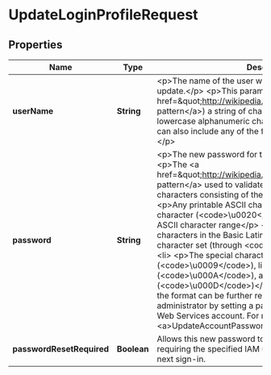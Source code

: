 

# UpdateLoginProfileRequest


## Properties

| Name | Type | Description | Notes |
|------------ | ------------- | ------------- | -------------|
|**userName** | **String** | &lt;p&gt;The name of the user whose password you want to update.&lt;/p&gt; &lt;p&gt;This parameter allows (through its &lt;a href&#x3D;\&quot;http://wikipedia.org/wiki/regex\&quot;&gt;regex pattern&lt;/a&gt;) a string of characters consisting of upper and lowercase alphanumeric characters with no spaces. You can also include any of the following characters: _+&#x3D;,.@-&lt;/p&gt; |  |
|**password** | **String** | &lt;p&gt;The new password for the specified IAM user.&lt;/p&gt; &lt;p&gt;The &lt;a href&#x3D;\&quot;http://wikipedia.org/wiki/regex\&quot;&gt;regex pattern&lt;/a&gt; used to validate this parameter is a string of characters consisting of the following:&lt;/p&gt; &lt;ul&gt; &lt;li&gt; &lt;p&gt;Any printable ASCII character ranging from the space character (&lt;code&gt;\\u0020&lt;/code&gt;) through the end of the ASCII character range&lt;/p&gt; &lt;/li&gt; &lt;li&gt; &lt;p&gt;The printable characters in the Basic Latin and Latin-1 Supplement character set (through &lt;code&gt;\\u00FF&lt;/code&gt;)&lt;/p&gt; &lt;/li&gt; &lt;li&gt; &lt;p&gt;The special characters tab (&lt;code&gt;\\u0009&lt;/code&gt;), line feed (&lt;code&gt;\\u000A&lt;/code&gt;), and carriage return (&lt;code&gt;\\u000D&lt;/code&gt;)&lt;/p&gt; &lt;/li&gt; &lt;/ul&gt; &lt;p&gt;However, the format can be further restricted by the account administrator by setting a password policy on the Amazon Web Services account. For more information, see &lt;a&gt;UpdateAccountPasswordPolicy&lt;/a&gt;.&lt;/p&gt; |  [optional] |
|**passwordResetRequired** | **Boolean** | Allows this new password to be used only once by requiring the specified IAM user to set a new password on next sign-in. |  [optional] |



